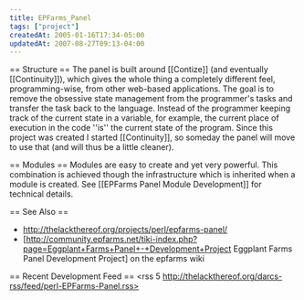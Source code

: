 ```yaml
---
title: EPFarms_Panel
tags: ["project"]
createdAt: 2005-01-16T17:34-05:00
updatedAt: 2007-08-27T09:13-04:00
---
```


== Structure ==
The panel is built around [[Contize]] (and eventually [[Continuity]]), which gives the whole thing a completely different feel, programming-wise, from other web-based applications. The goal is to remove the obsessive state management from the programmer's tasks and transfer the task back to the language. Instead of the programmer keeping track of the current state in a variable, for example, the current place of execution in the code ''is'' the current state of the program. Since this project was created I started [[Continuity]], so someday the panel will move to use that (and will thus be a little cleaner).

== Modules ==
Modules are easy to create and yet very powerful. This combination is achieved though the infrastructure which is inherited when a module is created. See [[EPFarms Panel Module Development]] for technical details.

== See Also ==
* http://thelackthereof.org/projects/perl/epfarms-panel/
* [http://community.epfarms.net/tiki-index.php?page=Eggplant+Farms+Panel+-+Development+Project Eggplant Farms Panel Development Project] on the epfarms wiki

== Recent Development Feed ==
<rss 5 http://thelackthereof.org/darcs-rss/feed/perl-EPFarms-Panel.rss>

